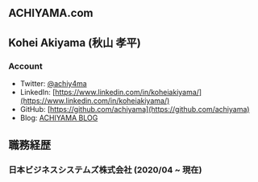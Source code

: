 ## ACHIYAMA.com

## Kohei Akiyama (秋山 孝平)

### Account

- Twitter: [@achiy4ma](https://twitter.com/achiy4ma)
- LinkedIn: [https://www.linkedin.com/in/koheiakiyama/](https://www.linkedin.com/in/koheiakiyama/)
- GitHub: [https://github.com/achiyama](https://github.com/achiyama)
- Blog: [ACHIYAMA BLOG](https://achiyama.com)

## 職務経歴

### 日本ビジネスシステムズ株式会社 (2020/04 ~ 現在)

